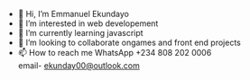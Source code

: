 - 👋 Hi, I’m Emmanuel Ekundayo
- 👀 I’m interested in web developement  
- 🌱 I’m currently learning javascript 
- 💞️ I’m looking to collaborate ongames and front end projects 
- 📫 How to reach me
WhatsApp 
+234 808 202 0006  
email- ekunday00@outlook.com 
 
<!---
EmmanuelEkundayo/EmmanuelEkundayo is a ✨ special ✨ repository because its `README.md` (this file) appears on your GitHub profile.
You can click the Preview link to take a look at your changes.
---> 
